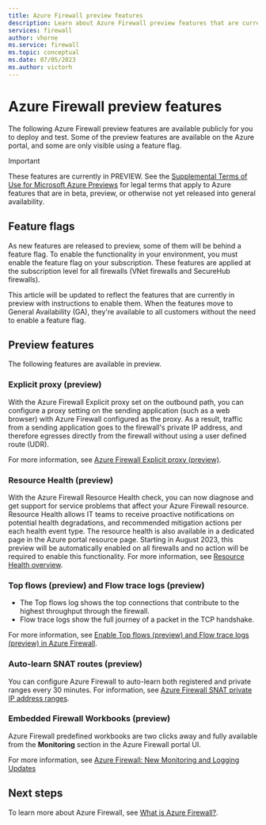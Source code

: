 ```yaml
---
title: Azure Firewall preview features
description: Learn about Azure Firewall preview features that are currently publicly available.
services: firewall
author: vhorne
ms.service: firewall
ms.topic: conceptual
ms.date: 07/05/2023
ms.author: victorh
---
```


# Azure Firewall preview features

The following Azure Firewall preview features are available publicly for you to deploy and test. Some of the preview features are available on the Azure portal, and some are only visible using a feature flag.

> [!IMPORTANT]
> These features are currently in PREVIEW.
> See the [Supplemental Terms of Use for Microsoft Azure Previews](https://azure.microsoft.com/support/legal/preview-supplemental-terms/) for legal terms that apply to Azure features that are in beta, preview, or otherwise not yet released into general availability.

## Feature flags

As new features are released to preview, some of them will be behind a feature flag. To enable the functionality in your environment, you must enable the feature flag on your subscription. These features are applied at the subscription level for all firewalls (VNet firewalls and SecureHub firewalls).  

This article will be updated to reflect the features that are currently in preview with instructions to enable them. When the features move to General Availability (GA), they're available to all customers without the need to enable a feature flag. 

## Preview features

The following features are available in preview.

### Explicit proxy (preview)

With the Azure Firewall Explicit proxy set on the outbound path, you can configure a proxy setting on the sending application (such as a web browser) with Azure Firewall configured as the proxy. As a result, traffic from a sending application goes to the firewall's private IP address, and therefore egresses directly from the firewall without using a user defined route (UDR).

For more information, see [Azure Firewall Explicit proxy (preview)](explicit-proxy.md).

### Resource Health (preview)

With the Azure Firewall Resource Health check, you can now diagnose and get support for service problems that affect your Azure Firewall resource. Resource Health allows IT teams to receive proactive notifications on potential health degradations, and recommended mitigation actions per each health event type.  The resource health is also available in a dedicated page in the Azure portal resource page.
Starting in August 2023, this preview will be automatically enabled on all firewalls and no action will be required to enable this functionality.
For more information, see [Resource Health overview](../service-health/resource-health-overview.md).

### Top flows (preview) and Flow trace logs (preview)

- The Top flows log shows the top connections that contribute to the highest throughput through the firewall.
-  Flow trace logs show the full journey of a packet in the TCP handshake.

For more information, see [Enable Top flows (preview) and Flow trace logs (preview) in Azure Firewall](enable-top-ten-and-flow-trace.md).

### Auto-learn SNAT routes (preview)

You can configure Azure Firewall to auto-learn both registered and private ranges every 30 minutes. For information, see [Azure Firewall SNAT private IP address ranges](snat-private-range.md#auto-learn-snat-routes-preview).

### Embedded Firewall Workbooks (preview)

Azure Firewall predefined workbooks are two clicks away and fully available from the **Monitoring** section in the Azure Firewall portal UI.

For more information, see [Azure Firewall: New Monitoring and Logging Updates](https://techcommunity.microsoft.com/t5/azure-network-security-blog/azure-firewall-new-monitoring-and-logging-updates/ba-p/3897897#:~:text=Embedded%20Firewall%20Workbooks%20are%20now%20in%20public%20preview)

## Next steps

To learn more about Azure Firewall, see [What is Azure Firewall?](overview.md).